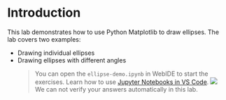 # Introduction

This lab demonstrates how to use Python Matplotlib to draw ellipses. The lab covers two examples:

- Drawing individual ellipses
- Drawing ellipses with different angles
  > You can open the `ellipse-demo.ipynb` in WebIDE to start the exercises. Learn how to use [Jupyter Notebooks in VS Code](https://code.visualstudio.com/docs/datascience/jupyter-notebooks).
  > ![](https://file.labex.io/upload/u/1991/fzLMg1oHuQrI.png)
  > We can not verify your answers automatically in this lab.
